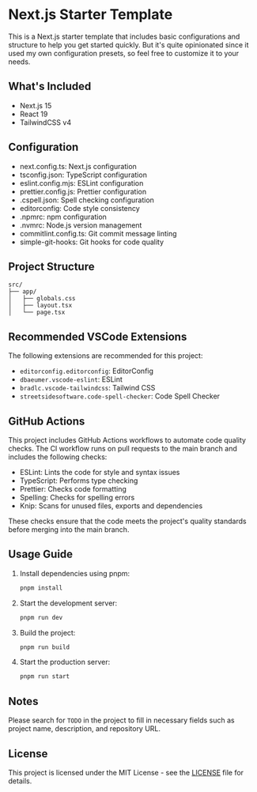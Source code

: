 # Next.js Starter Template

This is a Next.js starter template that includes basic configurations and structure to help you get started quickly. But it's quite opinionated since it used my own configuration presets, so feel free to customize it to your needs.

## What's Included

- Next.js 15
- React 19
- TailwindCSS v4

## Configuration

- next.config.ts: Next.js configuration
- tsconfig.json: TypeScript configuration
- eslint.config.mjs: ESLint configuration
- prettier.config.js: Prettier configuration
- .cspell.json: Spell checking configuration
- editorconfig: Code style consistency
- .npmrc: npm configuration
- .nvmrc: Node.js version management
- commitlint.config.ts: Git commit message linting
- simple-git-hooks: Git hooks for code quality

## Project Structure

```
src/
├── app/
│   ├── globals.css
│   ├── layout.tsx
│   └── page.tsx
```

## Recommended VSCode Extensions

The following extensions are recommended for this project:

- `editorconfig.editorconfig`: EditorConfig
- `dbaeumer.vscode-eslint`: ESLint
- `bradlc.vscode-tailwindcss`: Tailwind CSS
- `streetsidesoftware.code-spell-checker`: Code Spell Checker

## GitHub Actions

This project includes GitHub Actions workflows to automate code quality checks. The CI workflow runs on pull requests to the main branch and includes the following checks:

- ESLint: Lints the code for style and syntax issues
- TypeScript: Performs type checking
- Prettier: Checks code formatting
- Spelling: Checks for spelling errors
- Knip: Scans for unused files, exports and dependencies

These checks ensure that the code meets the project's quality standards before merging into the main branch.

## Usage Guide

1. Install dependencies using pnpm:
   ```bash
   pnpm install
   ```
2. Start the development server:
   ```bash
   pnpm run dev
   ```
3. Build the project:
   ```bash
   pnpm run build
   ```
4. Start the production server:
   ```bash
   pnpm run start
   ```

## Notes

Please search for `TODO` in the project to fill in necessary fields such as project name, description, and repository URL.

## License

This project is licensed under the MIT License - see the [LICENSE](LICENSE) file for details.

